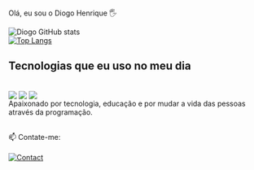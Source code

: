 Olá, eu sou o Diogo Henrique 🖐️</br> 
 


![Diogo GitHub stats](https://github-readme-stats.vercel.app/api?username=diogo138&show_icons=true&theme=dark)<br/>
[![Top Langs](https://github-readme-stats.vercel.app/api/top-langs/?username=diogo138&layout=compact)](https://github.com/anuraghazra/github-readme-stats)



## Tecnologias que eu uso no meu dia
<div style="display: inline-block"><br/>
  <img align="center" src="https://img.shields.io/badge/HTML5-E34F26?style=for-the-badge&logo=html5&logoColor=white">
  <img align="center" src="https://img.shields.io/badge/CSS3-1572B6?style=for-the-badge&logo=css3&logoColor=white">
  <img align="center" src="https://img.shields.io/badge/JavaScript-F7DF1E?style=for-the-badge&logo=javascript&logoColor=black">
</div><br/>
Apaixonado por tecnologia, educação e por mudar a vida das pessoas através da programação.<br/><br/>

📫 Contate-me:<br/><br/> [![Contact](https://img.shields.io/badge/LinkedIn-0077B5?style=for-the-badge&logo=linkedin&logoColor=white)](www.linkedin.com/in/diogo-henrique-9175801b7) 

